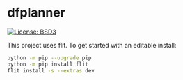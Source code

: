 dfplanner
=========
[![License: BSD3](https://img.shields.io/badge/License-BSD3-maroon.svg)](https://opensource.org/licenses/BSD-3-Clause)

This project uses flit. To get started with an editable install:

```bash
python -m pip --upgrade pip
python -m pip install flit
flit install -s --extras dev
```

